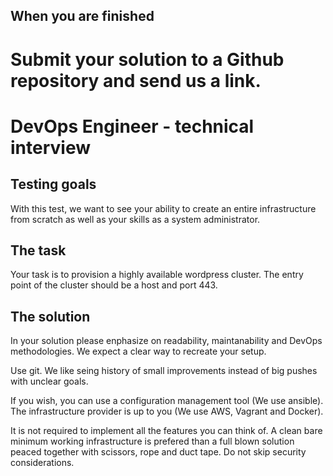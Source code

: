 ## When you are finished
Submit your solution to a Github repository and send us a link.
=======
# DevOps Engineer - technical interview

## Testing goals
With this test, we want to see your ability to create an entire infrastructure from scratch as well as your skills as a system administrator.

## The task
Your task is to provision a highly available wordpress cluster. The entry point of the cluster should be a host and port 443.

## The solution
In your solution please enphasize on readability, maintanability and DevOps methodologies. We expect a clear way to recreate your setup.

Use git. We like seing history of small improvements instead of big pushes with unclear goals.

If you wish, you can use a configuration management tool (We use ansible). The infrastructure provider is up to you (We use AWS, Vagrant and Docker).

It is not required to implement all the features you can think of. A clean bare minimum working infrastructure is prefered than a full blown solution peaced together with scissors, rope and duct tape. Do not skip security considerations.

